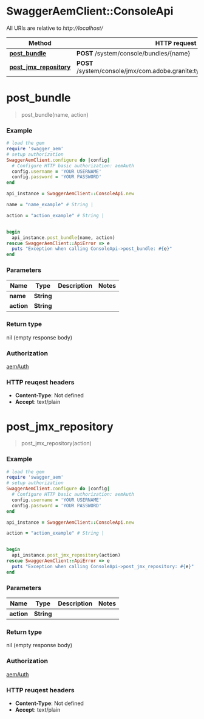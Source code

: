 # SwaggerAemClient::ConsoleApi

All URIs are relative to *http://localhost/*

Method | HTTP request | Description
------------- | ------------- | -------------
[**post_bundle**](ConsoleApi.md#post_bundle) | **POST** /system/console/bundles/{name} | 
[**post_jmx_repository**](ConsoleApi.md#post_jmx_repository) | **POST** /system/console/jmx/com.adobe.granite:type=Repository/op/{action} | 


# **post_bundle**
> post_bundle(name, action)



### Example
```ruby
# load the gem
require 'swagger_aem'
# setup authorization 
SwaggerAemClient.configure do |config|
  # Configure HTTP basic authorization: aemAuth
  config.username = 'YOUR USERNAME'
  config.password = 'YOUR PASSWORD'
end

api_instance = SwaggerAemClient::ConsoleApi.new

name = "name_example" # String | 

action = "action_example" # String | 


begin
  api_instance.post_bundle(name, action)
rescue SwaggerAemClient::ApiError => e
  puts "Exception when calling ConsoleApi->post_bundle: #{e}"
end
```

### Parameters

Name | Type | Description  | Notes
------------- | ------------- | ------------- | -------------
 **name** | **String**|  | 
 **action** | **String**|  | 

### Return type

nil (empty response body)

### Authorization

[aemAuth](../README.md#aemAuth)

### HTTP reuqest headers

 - **Content-Type**: Not defined
 - **Accept**: text/plain



# **post_jmx_repository**
> post_jmx_repository(action)



### Example
```ruby
# load the gem
require 'swagger_aem'
# setup authorization 
SwaggerAemClient.configure do |config|
  # Configure HTTP basic authorization: aemAuth
  config.username = 'YOUR USERNAME'
  config.password = 'YOUR PASSWORD'
end

api_instance = SwaggerAemClient::ConsoleApi.new

action = "action_example" # String | 


begin
  api_instance.post_jmx_repository(action)
rescue SwaggerAemClient::ApiError => e
  puts "Exception when calling ConsoleApi->post_jmx_repository: #{e}"
end
```

### Parameters

Name | Type | Description  | Notes
------------- | ------------- | ------------- | -------------
 **action** | **String**|  | 

### Return type

nil (empty response body)

### Authorization

[aemAuth](../README.md#aemAuth)

### HTTP reuqest headers

 - **Content-Type**: Not defined
 - **Accept**: text/plain



